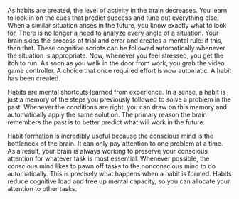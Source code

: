 As habits are created, the level of activity in the brain decreases.
You learn to lock in on the cues that predict success and tune out
everything else. When a similar situation arises in the future, you
know exactly what to look for. There is no longer a need to analyze
every angle of a situation. Your brain skips the process of trial and
error and creates a mental rule: if this, then that. These cognitive
scripts can be followed automatically whenever the situation is
appropriate. Now, whenever you feel stressed, you get the itch to run.
As soon as you walk in the door from work, you grab the video game
controller. A choice that once required effort is now automatic. A habit
has been created.

Habits are mental shortcuts learned from experience. In a sense, a
habit is just a memory of the steps you previously followed to solve a
problem in the past. Whenever the conditions are right, you can draw
on this memory and automatically apply the same solution. The
primary reason the brain remembers the past is to better predict what
will work in the future.

Habit formation is incredibly useful because the conscious mind is
the bottleneck of the brain. It can only pay attention to one problem at
a time. As a result, your brain is always working to preserve your
conscious attention for whatever task is most essential. Whenever
possible, the conscious mind likes to pawn off tasks to the
nonconscious mind to do automatically. This is precisely what
happens when a habit is formed. Habits reduce cognitive load and free
up mental capacity, so you can allocate your attention to other tasks.